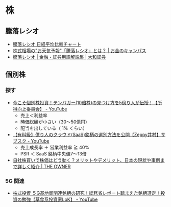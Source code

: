 # 株

## 騰落レシオ
- [騰落レシオ 日経平均比較チャート](https://nikkei225jp.com/data/touraku.php)
- [株式相場の"お天気予報"「騰落レシオ」とは？ | お金のキャンパス](https://money-campus.net/archives/5099)
- [騰落レシオ | 金融・証券用語解説集 | 大和証券](https://www.daiwa.jp/glossary/YST1367.html)

## 個別株

### 探す
- [今こそ個別株投資！テンバガー(10倍株)の見つけ方を5億り人が伝授！【所得向上委員会】 - YouTube](https://www.youtube.com/watch?v=kOYUFPSkD1A)
  - 売上＜利益率
  - 時価総額が小さい（30～50億円）
  - 配当を出している（ 1% くらい）
- [【有料級】億り人のクラウド(SaaS)銘柄の選別方法を公開【Zeppy井村】サブスク - YouTube](https://www.youtube.com/watch?v=XUbNCcUfdgo)
  - 売上成長率 ＋ 営業利益率 ≧ 40%
  - PSR ＜ SaaS 銘柄中央値7～13倍
- [自社株買いで株価はどう動く？メリットやデメリット、日本の現状や事例まで詳しく紹介 | THE OWNER](https://the-owner.jp/archives/7387)

### 5G 関連
- [株式投資 ５G基地局関連銘柄の研究！総務省レポート踏まえた銘柄選定！投資の勉強【草食系投資家LoK】 - YouTube](https://www.youtube.com/watch?v=nEo1wLbsvB8)
